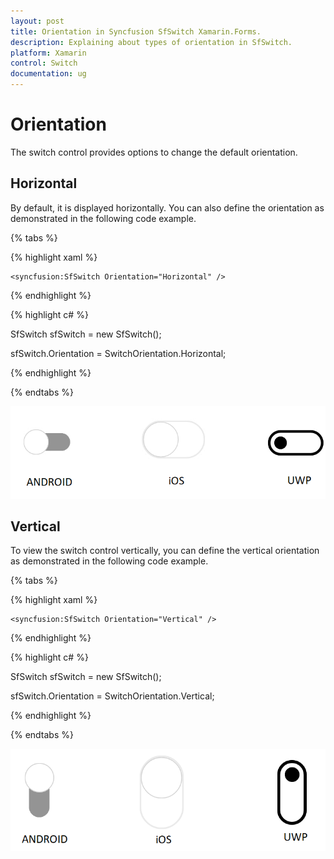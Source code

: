 ```yaml
---
layout: post
title: Orientation in Syncfusion SfSwitch Xamarin.Forms.
description: Explaining about types of orientation in SfSwitch.
platform: Xamarin
control: Switch
documentation: ug
---
```


# Orientation

The switch control provides options to change the default orientation.

## Horizontal 

By default, it is displayed horizontally. You can also define the orientation as demonstrated in the following code example.

{% tabs %}

{% highlight xaml %}

    <syncfusion:SfSwitch Orientation="Horizontal" />

{% endhighlight %}

{% highlight c# %}

SfSwitch sfSwitch = new SfSwitch();

sfSwitch.Orientation = SwitchOrientation.Horizontal;

{% endhighlight %}

{% endtabs %}

![switch conrol has horizontal orientation](images/orientation.png)

## Vertical

To view the switch control vertically, you can define the vertical orientation as demonstrated in the following code example.

{% tabs %}

{% highlight xaml %}

    <syncfusion:SfSwitch Orientation="Vertical" />

{% endhighlight %}

{% highlight c# %}

SfSwitch sfSwitch = new SfSwitch();

sfSwitch.Orientation = SwitchOrientation.Vertical;

{% endhighlight %}

{% endtabs %}

![switch conrol has vertical orientation](images/vertical.png)